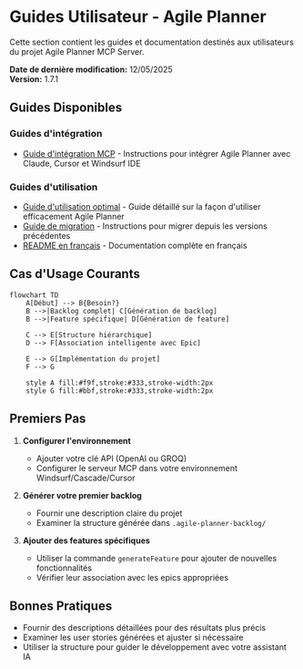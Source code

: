 # Guides Utilisateur - Agile Planner

Cette section contient les guides et documentation destinés aux utilisateurs du projet Agile Planner MCP Server.

**Date de dernière modification:** 12/05/2025  
**Version:** 1.7.1

## Guides Disponibles

### Guides d'intégration
- [Guide d'intégration MCP](mcp-integration.md) - Instructions pour intégrer Agile Planner avec Claude, Cursor et Windsurf IDE

### Guides d'utilisation
- [Guide d'utilisation optimal](optimal-usage-guide.md) - Guide détaillé sur la façon d'utiliser efficacement Agile Planner
- [Guide de migration](migration-guide.md) - Instructions pour migrer depuis les versions précédentes
- [README en français](readme-fr.md) - Documentation complète en français

## Cas d'Usage Courants

```mermaid
flowchart TD
    A[Début] --> B{Besoin?}
    B -->|Backlog complet| C[Génération de backlog]
    B -->|Feature spécifique| D[Génération de feature]
    
    C --> E[Structure hiérarchique]
    D --> F[Association intelligente avec Epic]
    
    E --> G[Implémentation du projet]
    F --> G
    
    style A fill:#f9f,stroke:#333,stroke-width:2px
    style G fill:#bbf,stroke:#333,stroke-width:2px
```

## Premiers Pas

1. **Configurer l'environnement**
   - Ajouter votre clé API (OpenAI ou GROQ)
   - Configurer le serveur MCP dans votre environnement Windsurf/Cascade/Cursor

2. **Générer votre premier backlog**
   - Fournir une description claire du projet
   - Examiner la structure générée dans `.agile-planner-backlog/`

3. **Ajouter des features spécifiques**
   - Utiliser la commande `generateFeature` pour ajouter de nouvelles fonctionnalités
   - Vérifier leur association avec les epics appropriées

## Bonnes Pratiques

- Fournir des descriptions détaillées pour des résultats plus précis
- Examiner les user stories générées et ajuster si nécessaire
- Utiliser la structure pour guider le développement avec votre assistant IA
